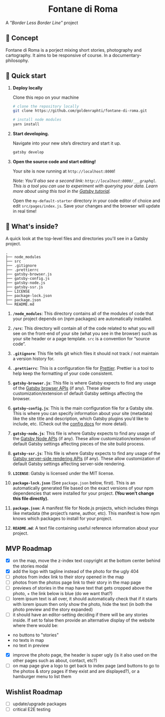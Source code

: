 <h1 align="center">
  Fontane di Roma
</h1>

A _"Border Less Border Line"_ project

## 💫 Concept

Fontane di Roma is a porject mixing short stories, photography and cartography.
It aims to be responsive of course. In a documentary-philosophy.


## 🚀 Quick start

1.  **Deploy locally**

    Clone this repo on your machine

    ```sh
    # clone the repository locally
    git clone https://github.com/goldenraphti/fontane-di-roma.git
    ```

    ```sh
    # install node modules
    yarn install
    ```

1.  **Start developing.**

    Navigate into your new site’s directory and start it up.

    ```sh
    gatsby develop
    ```

1.  **Open the source code and start editing!**

    Your site is now running at `http://localhost:8000`!

    _Note: You'll also see a second link: _`http://localhost:8000/___graphql`_. This is a tool you can use to experiment with querying your data. Learn more about using this tool in the [Gatsby tutorial](https://www.gatsbyjs.org/tutorial/part-five/#introducing-graphiql)._

    Open the `my-default-starter` directory in your code editor of choice and edit `src/pages/index.js`. Save your changes and the browser will update in real time!

## 🧐 What's inside?

A quick look at the top-level files and directories you'll see in a Gatsby project.

    .
    ├── node_modules
    ├── src
    ├── .gitignore
    ├── .prettierrc
    ├── gatsby-browser.js
    ├── gatsby-config.js
    ├── gatsby-node.js
    ├── gatsby-ssr.js
    ├── LICENSE
    ├── package-lock.json
    ├── package.json
    └── README.md

1.  **`/node_modules`**: This directory contains all of the modules of code that your project depends on (npm packages) are automatically installed.

2.  **`/src`**: This directory will contain all of the code related to what you will see on the front-end of your site (what you see in the browser) such as your site header or a page template. `src` is a convention for “source code”.

3.  **`.gitignore`**: This file tells git which files it should not track / not maintain a version history for.

4.  **`.prettierrc`**: This is a configuration file for [Prettier](https://prettier.io/). Prettier is a tool to help keep the formatting of your code consistent.

5.  **`gatsby-browser.js`**: This file is where Gatsby expects to find any usage of the [Gatsby browser APIs](https://www.gatsbyjs.org/docs/browser-apis/) (if any). These allow customization/extension of default Gatsby settings affecting the browser.

6.  **`gatsby-config.js`**: This is the main configuration file for a Gatsby site. This is where you can specify information about your site (metadata) like the site title and description, which Gatsby plugins you’d like to include, etc. (Check out the [config docs](https://www.gatsbyjs.org/docs/gatsby-config/) for more detail).

7.  **`gatsby-node.js`**: This file is where Gatsby expects to find any usage of the [Gatsby Node APIs](https://www.gatsbyjs.org/docs/node-apis/) (if any). These allow customization/extension of default Gatsby settings affecting pieces of the site build process.

8.  **`gatsby-ssr.js`**: This file is where Gatsby expects to find any usage of the [Gatsby server-side rendering APIs](https://www.gatsbyjs.org/docs/ssr-apis/) (if any). These allow customization of default Gatsby settings affecting server-side rendering.

9.  **`LICENSE`**: Gatsby is licensed under the MIT license.

10. **`package-lock.json`** (See `package.json` below, first). This is an automatically generated file based on the exact versions of your npm dependencies that were installed for your project. **(You won’t change this file directly).**

11. **`package.json`**: A manifest file for Node.js projects, which includes things like metadata (the project’s name, author, etc). This manifest is how npm knows which packages to install for your project.

12. **`README.md`**: A text file containing useful reference information about your project.

## MVP Roadmap

- [x] on the map, move the z-index text copyright at the bottom center behind the stories modal
- [x] add the logo with tagline instead of the photo for the ugly 404
- [ ] photos from index link to their story opened in the map
- [ ] photos from the photos page link to their story in the map page
- [ ] previews of stories in the map have text that gets cropped above the photo, + the link below is blue (do we want that?)
- [ ] lorem ipsum text is all over, it should automatically check that if it starts with lorem ipsum then only show the photo, hide the text (in both the photo preview and the story expanded)
- [ ] it should have an editor-setting deciding if there will be any stories inside. If set to false then provide an alternative display of the website where there would be:
- no buttons to "stories"
- no texts in map
- no text in preview
- [x] improve the photo page, the header is super ugly (is it also used on the other pages such as about, contact, etc?)
- [ ] on map page give a logo to get back to index page (and buttons to go to the photos & story pages if they exist and are displayed?), or a hamburger menu to list them

## Wishlist Roadmap

- [ ] update/upgrade packages
- [ ] critical E2E testing